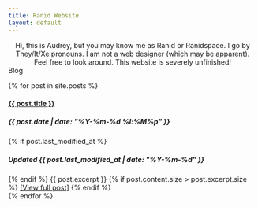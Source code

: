 ```yaml
---
title: Ranid Website
layout: default
---
```

<style>
  .info-flex {
    display: flex;
    flex-wrap: wrap;
    flex-direction: row;
    justify-content: space-evenly;
    align-items: center;
    gap: 1.5em;
    margin: 5rem auto;
}

  .info-text {
    display: block;
    text-align: justify;
    padding: 0;
    max-width: 35rem;
  }

  .media-list {
    display: block;
    min-width: 18rem;
  }

  @media screen and (max-device-width: 1000px) {
    .info-flex {
      flex-direction: column;
      margin: 0;
    }

    .info-text {
      display: block;
      margin: auto;
      text-align: center;
      padding: 0;
      max-width: none;
    }

    .media-list {
      display: none;
    }
  }
</style>

<div class="info-flex">
  <div class="info-text">
    Hi, this is Audrey, but you may know me as Ranid or Ranidspace. I go by They/It/Xe pronouns. I am not a web
    designer (which may be apparent). Feel free to look around. This website is severely unfinished!
  </div>

  <div class="media-list">
    Find me here:
    <ul>
      <li>Youtube:
        <a href="https://www.youtube.com/@ranidspace">ranidspace</a></li>
      <li>Discord server:
        <a href="https://discord.com/invite/T2t9DVFhUc">T2t9DVFhUc</a></li>
      <li>Blog feed (RSS):
        <a href="/feed.atom">feed.atom</a></li>
    </ul>
  </div>

</div>

<div class="bloghead"> Blog </div>

{% for post in site.posts %}
  <div class="blogpost">
    <h4><a href="{{ post.url }}">{{ post.title }}</a></h4>
    <h5>{{ post.date | date: "%Y-%m-%d %l:%M%p" }}</h5>
    {% if post.last_modified_at %}
    <h5>Updated {{ post.last_modified_at | date: "%Y-%m-%d" }}</h5>
    {% endif %}
    {{ post.excerpt }}
    {% if post.content.size > post.excerpt.size %}
    <a href="{{ post.url}}">[View full post]</a>
    {% endif %}
  </div>
{% endfor %}
